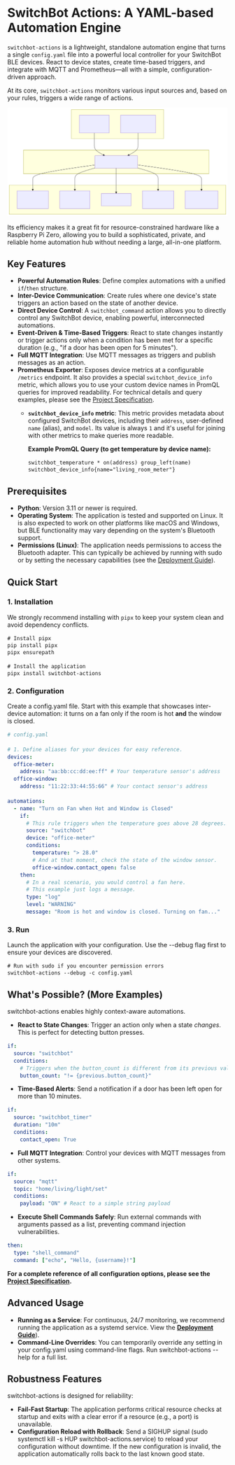 # **SwitchBot Actions: A YAML-based Automation Engine**

`switchbot-actions` is a lightweight, standalone automation engine that turns a single `config.yaml` file into a powerful local controller for your SwitchBot BLE devices. React to device states, create time-based triggers, and integrate with MQTT and Prometheus—all with a simple, configuration-driven approach.

At its core, `switchbot-actions` monitors various input sources and, based on your rules, triggers a wide range of actions.

![Conceptual Diagram](https://raw.githubusercontent.com/hnw/switchbot-actions/main/docs/images/conceptual-diagram.svg)

Its efficiency makes it a great fit for resource-constrained hardware like a Raspberry Pi Zero, allowing you to build a sophisticated, private, and reliable home automation hub without needing a large, all-in-one platform.

## **Key Features**

- **Powerful Automation Rules**: Define complex automations with a unified `if`/`then` structure.
- **Inter-Device Communication**: Create rules where one device's state triggers an action based on the state of another device.
- **Direct Device Control**: A `switchbot_command` action allows you to directly control any SwitchBot device, enabling powerful, interconnected automations.
- **Event-Driven & Time-Based Triggers**: React to state changes instantly or trigger actions only when a condition has been met for a specific duration (e.g., "if a door has been open for 5 minutes").
- **Full MQTT Integration**: Use MQTT messages as triggers and publish messages as an action.
- **Prometheus Exporter**: Exposes device metrics at a configurable `/metrics` endpoint. It also provides a special `switchbot_device_info` metric, which allows you to use your custom device names in PromQL queries for improved readability. For technical details and query examples, please see the [Project Specification](https://github.com/hnw/switchbot-actions/blob/main/docs/specification.md).
  - **`switchbot_device_info` metric**: This metric provides metadata about configured SwitchBot devices, including their `address`, user-defined `name` (alias), and `model`. Its value is always `1` and it's useful for joining with other metrics to make queries more readable.

    **Example PromQL Query (to get temperature by device name):**

    ```promql
    switchbot_temperature * on(address) group_left(name) switchbot_device_info{name="living_room_meter"}
    ```

## **Prerequisites**

- **Python**: Version 3.11 or newer is required.
- **Operating System**: The application is tested and supported on Linux. It is also expected to work on other platforms like macOS and Windows, but BLE functionality may vary depending on the system's Bluetooth support.
- **Permissions (Linux)**: The application needs permissions to access the Bluetooth adapter. This can typically be achieved by running with sudo or by setting the necessary capabilities (see the [Deployment Guide](https://github.com/hnw/switchbot-actions/blob/main/docs/deployment.md)).

## **Quick Start**

### **1. Installation**

We strongly recommend installing with `pipx` to keep your system clean and avoid dependency conflicts.

```
# Install pipx
pip install pipx
pipx ensurepath

# Install the application
pipx install switchbot-actions
```

### **2. Configuration**

Create a config.yaml file. Start with this example that showcases inter-device automation: it turns on a fan only if the room is hot **and** the window is closed.

```yaml
# config.yaml

# 1. Define aliases for your devices for easy reference.
devices:
  office-meter:
    address: "aa:bb:cc:dd:ee:ff" # Your temperature sensor's address
  office-window:
    address: "11:22:33:44:55:66" # Your contact sensor's address

automations:
  - name: "Turn on Fan when Hot and Window is Closed"
    if:
      # This rule triggers when the temperature goes above 28 degrees.
      source: "switchbot"
      device: "office-meter"
      conditions:
        temperature: "> 28.0"
        # And at that moment, check the state of the window sensor.
        office-window.contact_open: false
    then:
      # In a real scenario, you would control a fan here.
      # This example just logs a message.
      type: "log"
      level: "WARNING"
      message: "Room is hot and window is closed. Turning on fan..."
```

### **3. Run**

Launch the application with your configuration. Use the --debug flag first to ensure your devices are discovered.

```
# Run with sudo if you encounter permission errors
switchbot-actions --debug -c config.yaml
```

## **What's Possible? (More Examples)**

switchbot-actions enables highly context-aware automations.

- **React to State Changes**: Trigger an action only when a state _changes_. This is perfect for detecting button presses.

```yaml
if:
  source: "switchbot"
  conditions:
    # Triggers when the button_count is different from its previous value.
    button_count: "!= {previous.button_count}"
```

- **Time-Based Alerts**: Send a notification if a door has been left open for more than 10 minutes.

```yaml
if:
  source: "switchbot_timer"
  duration: "10m"
  conditions:
    contact_open: True
```

- **Full MQTT Integration**: Control your devices with MQTT messages from other systems.

```yaml
if:
  source: "mqtt"
  topic: "home/living/light/set"
  conditions:
    payload: "ON" # React to a simple string payload
```

- **Execute Shell Commands Safely**: Run external commands with arguments passed as a list, preventing command injection vulnerabilities.

```yaml
then:
  type: "shell_command"
  command: ["echo", "Hello, {username}!"]
```

**For a complete reference of all configuration options, please see the [Project Specification](https://github.com/hnw/switchbot-actions/blob/main/docs/specification.md).**

## **Advanced Usage**

- **Running as a Service**: For continuous, 24/7 monitoring, we recommend running the application as a systemd service. View the [**Deployment Guide**](https://github.com/hnw/switchbot-actions/blob/main/docs/deployment.md)).
- **Command-Line Overrides**: You can temporarily override any setting in your config.yaml using command-line flags. Run switchbot-actions --help for a full list.

## **Robustness Features**

switchbot-actions is designed for reliability:

- **Fail-Fast Startup**: The application performs critical resource checks at startup and exits with a clear error if a resource (e.g., a port) is unavailable.
- **Configuration Reload with Rollback**: Send a SIGHUP signal (sudo systemctl kill -s HUP switchbot-actions.service) to reload your configuration without downtime. If the new configuration is invalid, the application automatically rolls back to the last known good state.
